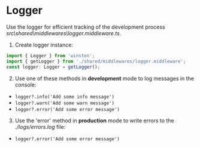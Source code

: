 # Logger

Use the logger for efficient tracking of the development process *src\shared\middlewares\logger.middleware.ts*.

1. Create logger instance:
  ```js 
  import { Logger } from 'winston';
  import { getLogger } from './shared/middlewares/logger.middleware';
  const logger: Logger = getLogger();
  ```

2. Use one of these methods in **development** mode to log messages in the console:
  - `logger?.info('Add some info message')`
  - `logger?.warn('Add some warn message')`
  - `logger?.error('Add some error message')`

3. Use the 'error' method in **production** mode to write errors to the *./logs/errors.log* file:
  - `logger?.error('Add some error message')`
